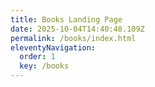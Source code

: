 ```yaml
---
title: Books Landing Page
date: 2025-10-04T14:40:48.109Z
permalink: /books/index.html
eleventyNavigation:
  order: 1
  key: /books
---
```

